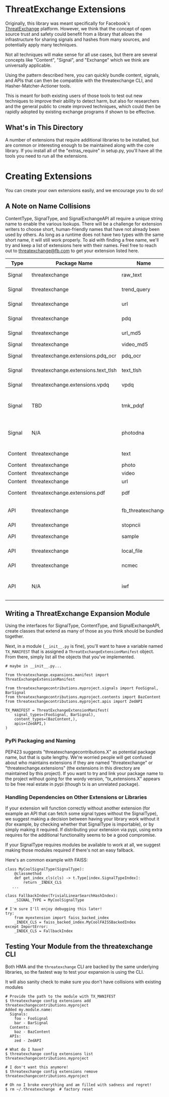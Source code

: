 # ThreatExchange Extensions

Originally, this library was meant specifically for Facebook's [ThreatExchange](https://developers.facebook.com/docs/threat-exchange/) platform. However, we think that the concept of open source trust and safety could benefit from a library that allows the infrastructure for sharing signals and hashes from many sources, and potentially apply many techniques. 

Not all techniques will make sense for all use cases, but there are several concepts like "Content", "Signal", and "Exchange" which we think are universally applicable. 

Using the pattern described here, you can quickly bundle content, signals, and APIs that can then be compatible with the threatexchange CLI, and Hasher-Matcher-Actioner tools.

This is meant for both existing users of those tools to test out new techniques to improve their ability to detect harm, but also for researchers and the general public to create  improved techniques, which could then be rapidly adopted by existing exchange programs if shown to be effective.

## What's in This Directory
A number of extensions that require additional libraries to be installed, but are common or interesting enough to be maintained along with the core library. If you install all of the "extras_require" in setup.py, you'll have all the tools you need to run all the extensions.

# Creating Extensions
You can create your own extensions easily, and we encourage you to do so!

## A Note on Name Collisions
ContentType, SignalType, and SignalExchangeAPI all require a unique string name to enable the various lookups. There will be a challenge for extension writers to choose short, human-friendly names that have not already been used by others. As long as a runtime does not have two types with the same short name, it will still work properly. To aid with finding a free name, we'll try and keep a list of extensions here with their names. Feel free to reach out to threatexchange@fb.com to get your extension listed here.

| Type | Package Name | Name | Note |
| ------------- | ------------- | ------------- | ------------- |
| Signal | threatexchange | raw_text | Match strings with strings 
| Signal | threatexchange | trend_query | Simple regex on strings 
| Signal | threatexchange | url | Match known URLs
| Signal | threatexchange | pdq | Photo scanning with PDQ
| Signal | threatexchange | url_md5 | Match hashes of known URLs
| Signal | threatexchange | video_md5 | MD5 of video
| Signal | threatexchange.extensions.pdq_ocr | pdq_ocr | photos+text (memes)
| Signal | threatexchange.extensions.text_tlsh | text_tlsh | tlsh scanning on text
| Signal | threatexchange.extensions.vpdq | vpdq | vPDQ video hashing
| Signal | TBD | tmk_pdqf | The planned name for TMK+PDQF video hashing 
| Signal | N/A | photodna | Reserved to prevent confusion with PhotoDNA
| Content | threatexchange | text | Text files and strings
| Content | threatexchange | photo | Photo formats
| Content | threatexchange | video | Video formats
| Content | threatexchange | url | urls
| Content | threatexchange.extensions.pdf | pdf | PDF content extraction
| API | threatexchange | fb_threatexchange | Meta's Graph API ThreatExchange
| API | threatexchange | stopncii | StopNCII.org
| API | threatexchange | sample | Static sample signals
| API | threatexchange | local_file | Load content from a file
| API | threatexchange | ncmec | NCMEC hash API
| API | N/A | iwf | Reserved to prevent confusion with IWF API

## Writing a ThreatExchange Expansion Module
Using the interfaces for SignalType, ContentType, and SignalExchangeAPI, create classes that extend as many of those as you think should be bundled together. 

Next, in a module (`__init__.py` is fine), you'll want to have a variable named `TX_MANIFEST` that is assigned a `ThreatExchangeExtensionManifest` object. From there, simply list all the objects that you've implemented.

```
# maybe in __init__.py...

from threatexchange.expansions.manifest import ThreatExchangeExtensionManifest

from threatexchangecontributions.myproject.signals import FooSignal, BarSignal
from threatexchangecontributions.myproject.contents import BazContent
from threatexchangecontributions.myproject.apis import ZedAPI

TX_MANIFEST = ThreatExchangeExtensionManifest(
    signal_types=(FooSignal, BarSignal),
    content_types=(BazContent,),
    apis=(ZedAPI,)
)
```

### PyPi Packaging and Naming
PEP423 suggests "threatexchangecontributions.X" as potential package name, but that is quite lengthy. We're worried people will get confused about who maintains extensions if they are named "threatexchange" or "threatexchange.extensions" (the extensions in this directory are maintained by this project). If you want to try and link your package name to the project without going for the wordy version, "tx_extensions.X" appears to be free real estate in pypi (though tx is an unrelated package). 

### Handling Dependencies on Other Extensions or Libraries
If your extension will function correctly without another extension (for example an API that can fetch some signal types without the SignalType), we suggest making a decision between having your library work without it (for example, by checking whether that SignalType is importable), or by simply making it required. If distributing your extension via pypi, using extra requires for the additional functionality seems to be a good compromise.

If your SignalType requires modules be available to work at all, we suggest making those modules required if there's not an easy fallback.

Here's an common example with FAISS:

```
class MyCoolSignalType(SignalType):
    @classmethod
    def get_index_cls(cls) -> t.Type[index.SignalTypeIndex]:
        return _INDEX_CLS
   ...

class FallbackIndex(TrivialLinearSearchHashIndex):
    _SIGNAL_TYPE = MyCoolSignalType

# I'm sure I'll enjoy debugging this later!
try:
    from myextension import faiss_backed_index
    _INDEX_CLS = faiss_backed_index.MyCoolFAISSBackedIndex
except ImportError:
    _INDEX_CLS = FallbackIndex
```

## Testing Your Module from the threatexchange CLI
Both HMA and the `threatexchange` CLI are backed by the same underlying libraries, so the fastest way to test your expansion is using the CLI.

It will also sanity check to make sure you don't have collisions with existing modules

```
# Provide the path to the module with TX_MANIFEST
$ threatexchange config extensions add threatexchangecontributions.myproject
Added my.module.name:
  Signals:
    foo - FooSignal
    bar - BarSignal
  Contents:
    baz - BazContent
  APIs:
    zed - ZedAPI

# What do I have?
$ threatexchange config extensions list
threatexchangecontributions.myproject

# I don't want this anymore!
$ threatexchange config extensions remove threatexchangecontributions.myproject

# Oh no I broke everything and am filled with sadness and regret!
$ rm ~/.threatexchange  # factory reset
```
